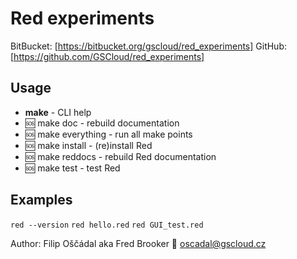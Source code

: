 # Red experiments

BitBucket: [https://bitbucket.org/gscloud/red_experiments]
GitHub: [https://github.com/GSCloud/red_experiments]

## Usage

* **make** - CLI help
* 🆘 make doc - rebuild documentation
* 🆘 make everything - run all make points
* 🆘 make install - (re)install Red
* 🆘 make reddocs - rebuild Red documentation
* 🆘 make test - test Red

## Examples

`red --version`
`red hello.red`
`red GUI_test.red`

Author: Filip Oščádal aka Fred Brooker 💌 <oscadal@gscloud.cz>
